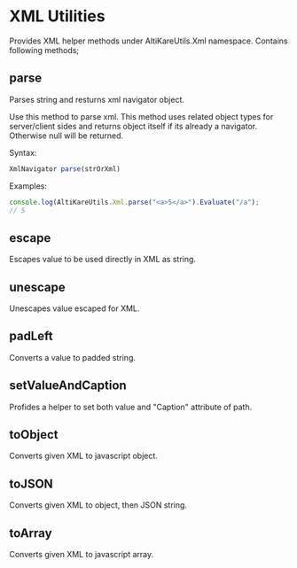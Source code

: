# XML Utilities
Provides XML helper methods under AltiKareUtils.Xml namespace. Contains following methods;

## parse 
<p>
  Parses string and resturns xml navigator object.
</p>
<p>
  Use this method to parse xml. This method uses related object types for server/client sides and returns object itself if its already a navigator. Otherwise null will be returned. 
</p>
  
Syntax:

```javascript
XmlNavigator parse(strOrXml)
```

Examples:

```javascript
console.log(AltiKareUtils.Xml.parse("<a>5</a>").Evaluate("/a");
// 5
```

## escape
<p>Escapes value to be used directly in XML as string.</p>

## unescape
<p>Unescapes value escaped for XML.</p>

## padLeft
<p>Converts a value to padded string.</p>

## setValueAndCaption
<p>Profides a helper to set both value and "Caption" attribute of path.</p>

## toObject
<p>Converts given XML to javascript object.</p>

## toJSON
<p>Converts given XML to object, then JSON string.</p>

## toArray
<p>Converts given XML to javascript array.</p>
